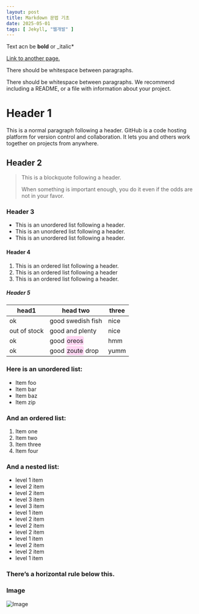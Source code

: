 ```yaml
---
layout: post
title: Markdown 문법 기초
date: 2025-05-01 
tags: [ Jekyll, "웹개발" ]
---
```


Text acn be **bold** or _italic*

[Link to another page.](https://lahc.snu.ac.kr/)

There should be whitespace between paragraphs.

There should be whitespace between paragraphs. We recommend including a README, or a file with information about your project.

# Header 1
This is a normal paragraph following a header. GitHub is a code hosting platform for version control and collaboration. It lets you and others work together on projects from anywhere.

## Header 2

> This is a blockquote following a header.
>
> When something is important enough, you do it even if the odds are not in your favor.

### Header 3
* This is an unordered list following a header.
* This is an unordered list following a header.
* This is an unordered list following a header.

#### Header 4
1. This is an ordered list following a header.
2. This is an ordered list following a header
3. This is an ordered list following a header.

##### Header 5

<table>
  <thead>
    <tr>
      <th>head1</th>
      <th>head two</th>
      <th>three</th>
    </tr>
  </thead>
  <tbody>
    <tr>
      <td>ok</td>
      <td>good swedish fish</td>
      <td>nice</td>
    </tr>
    <tr>
      <td>out of stock</td>
      <td>good and plenty</td>
      <td>nice</td>
    </tr>
    <tr>
      <td>ok</td>
      <td>good <span style="background-color: #ffd6f3; border-radius: 5px; padding: 2px;">oreos</span></td>
      <td>hmm</td>
    </tr>
    <tr>
      <td>ok</td>
      <td>good <span style="background-color: #ffd6f3; border-radius: 5px; padding: 2px;">zoute</span> drop</td>
      <td>yumm</td>
    </tr>
  </tbody>
</table>

### Here is an unordered list:
* Item foo
* Item bar
* Item baz
* Item zip

### And an ordered list:
1. Item one
2. Item two
3. Item three
4. Item four

### And a nested list:
* level 1 item
 * level 2 item
 * level 2 item
  * level 3 item
  * level 3 item
* level 1 item
 * level 2 item
 * level 2 item
 * level 2 item
* level 1 item
 * level 2 item
 * level 2 item
* level 1 item
 
 
### There’s a horizontal rule below this.

### Image
![Image](https://upload.wikimedia.org/wikipedia/commons/thumb/4/42/Stinkende_gouwe_bloem_en_vrucht_Chelidonium_majus.jpg/571px-Stinkende_gouwe_bloem_en_vrucht_Chelidonium_majus.jpg?20050606182704)


